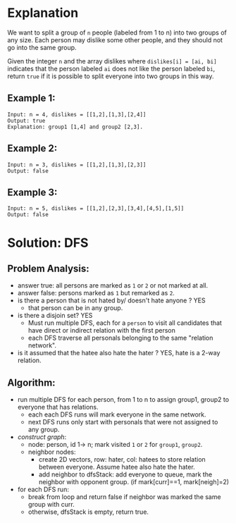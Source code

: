 # Explanation
We want to split a group of `n` people (labeled from 1 to n) into two groups of any size. Each person may dislike some other people, and they should not go into the same group.

Given the integer `n` and the array dislikes where `dislikes[i] = [ai, bi]` indicates that the person labeled `ai` does not like the person labeled `bi`, return `true` if it is possible to split everyone into two groups in this way.

## Example 1:
```
Input: n = 4, dislikes = [[1,2],[1,3],[2,4]]
Output: true
Explanation: group1 [1,4] and group2 [2,3].
```

## Example 2:
```
Input: n = 3, dislikes = [[1,2],[1,3],[2,3]]
Output: false
```

## Example 3:
```
Input: n = 5, dislikes = [[1,2],[2,3],[3,4],[4,5],[1,5]]
Output: false 
``` 

# Solution: DFS
## Problem Analysis: 
* answer true:  all persons are marked as `1` or `2` or not marked at all. 
* answer false: persons marked as `1` but remarked as `2`.
* is there a person that is not hated by/ doesn't hate anyone ? YES
    * that person can be in any group.
* is there a disjoin set? YES 
    * Must run multiple DFS, each for a `person` to visit all candidates that have direct or indirect relation with the  first person
    * each DFS traverse all personals belonging to the same "relation network".
* is it assumed that the hatee also hate the hater ? YES, hate is a 2-way relation.
## Algorithm:
* run multiple DFS for each person, from 1 to n to assign group1, group2 to everyone that has relations. 
	* each each DFS runs will mark everyone in the same network. 
	* next DFS runs only start with personals that were not assigned to any group.
* *construct graph*:
    * node: person, id 1-> n; mark visited `1` or `2` for `group1`, `group2`.
    * neighbor nodes: 
        * create 2D vectors, row: hater, col: hatees to store relation between everyone. Assume hatee also hate the hater.
        * add neighbor to dfsStack: add everyone to queue, mark the neighbor with opponent group. (if mark[curr]==1, mark[neigh]=2)
* for each DFS run:
    * break from loop and return false if neighbor was marked the same group with curr. 
    * otherwise, dfsStack is empty, return true.  
